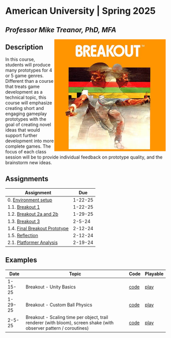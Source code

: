 # American University | Spring 2025
## *Professor Mike Treanor, PhD, MFA*

<img src="./assignments/images/breakout.jpg" alt="Breakout 2600 box art" align="right" width="350">

## Description
In this course, students will produce many prototypes for 4 or 5 game genres. Different than a course that treats game development as a technical topic, this course will emphasize creating short and engaging gameplay prototypes with the goal of creating novel ideas that would support further development into more complete games. The focus of each class session will be to provide individual feedback on prototype quality, and the brainstorm new ideas.

## Assignments

| Assignment | Due |
| --- | --- |
| 0. [Environment setup](./assignments/setup.html) | 1-22-25 |
| 1.1. [Breakout 1](https://mtreanor.com/game615-spring2025/assignments/breakout.html#breakout-1) | 1-22-25 |
| 1.2. [Breakout 2a and 2b](https://mtreanor.com/game615-spring2025/assignments/breakout.html#breakout-2a-and-breakout-2b) | 1-29-25 |
| 1.3. [Breakout 3](https://mtreanor.com/game615-spring2025/assignments/breakout.html#breakout-3) | 2-5-24 |
| 1.4. [Final Breakout Prototype](https://mtreanor.com/game615-spring2025/assignments/breakout.html#final-prototype) | 2-12-24 |
| 1.5. [Reflection](https://mtreanor.com/game615-spring2025/assignments/breakout.html#reflection) | 2-12-24 |
| 2.1. [Platformer Analysis](https://mtreanor.com/game615-spring2025/assignments/platformer.html) | 2-19-24 |

## Examples

| Date | Topic | Code | Playable |
| --- | --- | --- | --- |
| 1-15-25 | Breakout - Unity Basics | [code](https://github.com/mtreanor/game615-spring2025/tree/main/examples/breakout/Assets/BallScriptRB.cs) | [play](./prototypes/breakout/) |
| 1-29-25 | Breakout - Custom Ball Physics | [code](https://github.com/mtreanor/game615-spring2025/tree/main/examples/breakout/Assets/BallPhysics.cs) | [play](./prototypes/breakout-physics/) |
| 2-5-25 | Breakout - Scaling time per object, trail renderer (with bloom), screen shake (with observer pattern / coroutines)  | [code](https://github.com/mtreanor/game615-spring2025/tree/main/examples/breakout/Assets/BallPhysics.cs) | [play](./prototypes/breakout-effects/) |